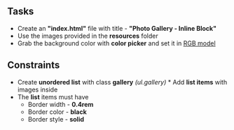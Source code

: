 ## Tasks

- Create an **"index.html"** file with title - **"Photo Gallery - Inline Block"**
- Use the images provided in the **resources** folder
- Grab the background color with **color picker** and set it in [RGB model](https://www.rgbtohex.net/hextorgb/)

## Constraints

- Create **unordered list** with class **gallery** _(ul.gallery)_ \* Add **list items** with images inside
- The **list** items must have
  - Border width - **0.4rem**
  - Border color - **black**
  - Border style - **solid**
